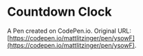 # Countdown Clock

A Pen created on CodePen.io. Original URL: [https://codepen.io/mattlitzinger/pen/ysowF](https://codepen.io/mattlitzinger/pen/ysowF).


